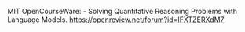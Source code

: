 MIT OpenCourseWare:
    - Solving Quantitative Reasoning Problems with Language Models. https://openreview.net/forum?id=IFXTZERXdM7
